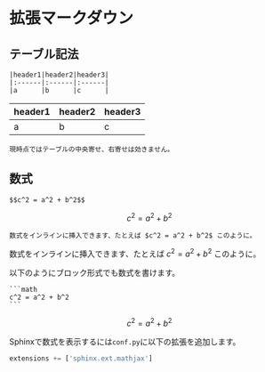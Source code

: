 拡張マークダウン
==============

## テーブル記法

```
|header1|header2|header3|
|:------|:------|:------|
|a      |b      |c      |
```

|header1|header2|header3|
|:------|:------|:------|
|a      |b      |c      |

```warning
現時点ではテーブルの中央寄せ、右寄せは効きません。
```

## 数式

```
$$c^2 = a^2 + b^2$$
```

$$c^2 = a^2 + b^2$$


```
数式をインラインに挿入できます、たとえば $c^2 = a^2 + b^2$ このように。
```

数式をインラインに挿入できます、たとえば $c^2 = a^2 + b^2$ このように。

以下のようにブロック形式でも数式を書けます。

````
```math
c^2 = a^2 + b^2
```
````

```math
c^2 = a^2 + b^2
```

Sphinxで数式を表示するには`conf.py`に以下の拡張を追加します。

```python
extensions += ['sphinx.ext.mathjax']
```
